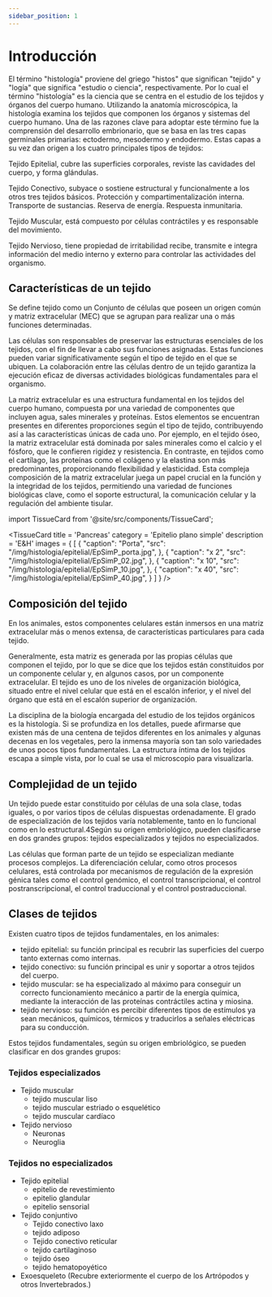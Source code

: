 ```yaml
---
sidebar_position: 1
---
```


# Introducción

El término "histología" proviene del griego "histos" que significan "tejido" y "logía" que significa "estudio o ciencia", respectivamente. Por lo cual el término "histología" es la ciencia que se centra en el estudio de los tejidos y órganos  del cuerpo humano. Utilizando la anatomía microscópica, la histología examina los tejidos que componen los órganos y sistemas del cuerpo humano. Una de las razones clave para adoptar este término fue la comprensión del desarrollo embrionario, que se basa en las tres capas germinales primarias: ectodermo, mesodermo y endodermo. Estas capas a su vez dan origen a los cuatro principales tipos de tejidos:

Tejido Epitelial, cubre las superficies corporales, reviste las cavidades del cuerpo, y forma glándulas.

 Tejido Conectivo, subyace o sostiene estructural y funcionalmente a los otros tres tejidos básicos. Protección y compartimentalización interna. Transporte de sustancias. Reserva de energía. Respuesta inmunitaria.

 Tejido Muscular, está compuesto por células contráctiles y es responsable del movimiento.

 Tejido Nervioso, tiene propiedad de irritabilidad recibe, transmite e integra información del medio interno y externo para controlar las actividades del organismo.                               

## Características de un tejido

Se define tejido como un Conjunto de células que poseen un origen común y matriz extracelular (MEC) que se agrupan para realizar una o más funciones determinadas. 

Las células son responsables de preservar las estructuras esenciales de los tejidos, con el fin de llevar a cabo sus funciones asignadas. Estas funciones pueden variar significativamente según el tipo de tejido en el que se ubiquen. La colaboración entre las células dentro de un tejido garantiza la ejecución eficaz de diversas actividades biológicas fundamentales para el organismo.

La matriz extracelular es una estructura fundamental en los tejidos del cuerpo humano, compuesta por una variedad de componentes que incluyen agua, sales minerales y proteínas. Estos elementos se encuentran presentes en diferentes proporciones según el tipo de tejido, contribuyendo así a las características únicas de cada uno. Por ejemplo, en el tejido óseo, la matriz extracelular está dominada por sales minerales como el calcio y el fósforo, que le confieren rigidez y resistencia. En contraste, en tejidos como el cartílago, las proteínas como el colágeno y la elastina son más predominantes, proporcionando flexibilidad y elasticidad. Esta compleja composición de la matriz extracelular juega un papel crucial en la función y la integridad de los tejidos, permitiendo una variedad de funciones biológicas clave, como el soporte estructural, la comunicación celular y la regulación del ambiente tisular.







import TissueCard from '@site/src/components/TissueCard';

<TissueCard
  title = 'Pancreas'
  category = 'Epitelio plano simple'
  description = 'E&H'
  images = {
    [
      {
        "caption": "Porta",
        "src": "/img/histologia/epitelial/EpSimP_porta.jpg",
      },
      {
        "caption": "x 2",
        "src": "/img/histologia/epitelial/EpSimP_02.jpg",
      },
      {
        "caption": "x 10",
        "src": "/img/histologia/epitelial/EpSimP_10.jpg",
      },
      {
        "caption": "x 40",
        "src": "/img/histologia/epitelial/EpSimP_40.jpg",
      }
    ]
  }
/>

## Composición del tejido

En los animales, estos componentes celulares están inmersos en una matriz extracelular más o menos extensa, de características particulares para cada tejido.

Generalmente, esta matriz es generada por las propias células que componen el tejido, por lo que se dice que los tejidos están constituidos por un componente celular y, en algunos casos, por un componente extracelular. El tejido es uno de los niveles de organización biológica, situado entre el nivel celular que está en el escalón inferior, y el nivel del órgano que está en el escalón superior de organización.

La disciplina de la biología encargada del estudio de los tejidos orgánicos es la histología. Si se profundiza en los detalles, puede afirmarse que existen más de una centena de tejidos diferentes en los animales y algunas decenas en los vegetales, pero la inmensa mayoría son tan solo variedades de unos pocos tipos fundamentales. La estructura íntima de los tejidos escapa a simple vista, por lo cual se usa el microscopio para visualizarla.

## Complejidad de un tejido

Un tejido puede estar constituido por células de una sola clase, todas iguales, o por varios tipos de células dispuestas ordenadamente. El grado de especialización de los tejidos varía notablemente, tanto en lo funcional como en lo estructural.4​Según su origen embriológico, pueden clasificarse en dos grandes grupos: tejidos especializados y tejidos no especializados.

Las células que forman parte de un tejido se especializan mediante procesos complejos. La diferenciación celular, como otros procesos celulares, está controlada por mecanismos de regulación de la expresión génica tales como el control genómico, el control transcripcional, el control postranscripcional, el control traduccional y el control postraduccional.

## Clases de tejidos

Existen cuatro tipos de tejidos fundamentales, en los animales:

* tejido epitelial: su función principal es recubrir las superficies del cuerpo tanto externas como internas.
* tejido conectivo: su función principal es unir y soportar a otros tejidos del cuerpo.
* tejido muscular: se ha especializado al máximo para conseguir un correcto funcionamiento mecánico a partir de la energía química, mediante la interacción de las proteínas contráctiles actina y miosina.
* tejido nervioso: su función es percibir diferentes tipos de estímulos ya sean mecánicos, químicos, térmicos y traducirlos a señales eléctricas para su conducción.


Estos tejidos fundamentales, según su origen embriológico, se pueden clasificar en dos grandes grupos:

### Tejidos especializados

* Tejido muscular
  - tejido muscular liso
  - tejido muscular estriado o esquelético
  - tejido muscular cardíaco
* Tejido nervioso
  - Neuronas
  - Neuroglia

### Tejidos no especializados

* Tejido epitelial
  - epitelio de revestimiento
  - epitelio glandular
  - epitelio sensorial
* Tejido conjuntivo
  - Tejido conectivo laxo
  - tejido adiposo
  - Tejido conectivo reticular
  - tejido cartilaginoso
  - tejido óseo
  - tejido hematopoyético
* Exoesqueleto (Recubre exteriormente el cuerpo de los Artrópodos y otros Invertebrados.)
